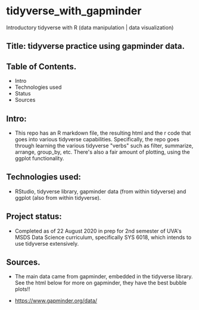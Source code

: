 # tidyverse_with_gapminder
Introductory tidyverse with R (data manipulation | data visualization)

## Title: tidyverse practice using gapminder data.

## Table of Contents.
* Intro
* Technologies used
* Status
* Sources

## Intro: 
* This repo has an R markdown file, the resulting html and the r code that goes into various tidyverse capabilities. Specifically, the repo goes through learning the various tidyverse "verbs" such as filter, summarize, arrange, group_by, etc. There's also a fair amount of plotting, using the ggplot functionality.

## Technologies used:

* RStudio, tidyverse library, gapminder data (from within tidyverse) and ggplot (also from within tidyverse).


## Project status: 
* Completed as of 22 August 2020 in prep for 2nd semester of UVA's MSDS Data Science curriculum, specifically SYS 6018, which intends to use tidyverse extensively.

## Sources.
* The main data came from gapminder, embedded in the tidyverse library. See the html below for more on gapminder, they have the best bubble plots!!

* https://www.gapminder.org/data/

